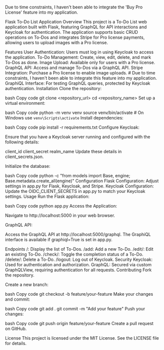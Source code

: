 Due to time constraints, I haven't been able to integrate the 'Buy Pro License' feature into my application.

Flask To-Do List Application
Overview
This project is a To-Do List web application built with Flask, featuring GraphQL for API interactions and Keycloak for authentication. The application supports basic CRUD operations on To-Dos and integrates Stripe for Pro license payments, allowing users to upload images with a Pro license.

Features
User Authentication: Users must log in using Keycloak to access the application.
To-Do Management: Create, view, edit, delete, and mark To-Dos as done.
Image Upload: Available only for users with a Pro license.
GraphQL API: Access and manage To-Dos via a GraphQL API.
Stripe Integration: Purchase a Pro license to enable image uploads. # Due to time constraints, I haven't been able to integrate this feature into my application.
GraphiQL Interface: For testing GraphQL queries, protected by Keycloak authentication.
Installation
Clone the repository:

bash
Copy code
git clone <repository_url>
cd <repository_name>
Set up a virtual environment:

bash
Copy code
python -m venv venv
source venv/bin/activate  # On Windows use `venv\Scripts\activate`
Install dependencies:

bash
Copy code
pip install -r requirements.txt
Configure Keycloak:

Ensure that you have a Keycloak server running and configured with the following details:

client_id
client_secret
realm_name
Update these details in client_secrets.json.



Initialize the database:

bash
Copy code
python -c "from models import Base, engine; Base.metadata.create_all(engine)"
Configuration
Flask Configuration: Adjust settings in app.py for Flask, Keycloak, and Stripe.
Keycloak Configuration: Update the OIDC_CLIENT_SECRETS in app.py to match your Keycloak settings.
Usage
Run the Flask application:

bash
Copy code
python app.py
Access the Application:

Navigate to http://localhost:5000 in your web browser.

GraphQL API:

Access the GraphQL API at http://localhost:5000/graphql. The GraphiQL interface is available if graphiql=True is set in app.py.

Endpoints
/: Display the list of To-Dos.
/add: Add a new To-Do.
/edit/<id>: Edit an existing To-Do.
/check/<id>: Toggle the completion status of a To-Do.
/delete/<id>: Delete a To-Do.
/logout: Log out of Keycloak.
Security
Keycloak: Used for authentication and authorization.
GraphQL: Secured via custom GraphQLView, requiring authentication for all requests.
Contributing
Fork the repository.

Create a new branch:

bash
Copy code
git checkout -b feature/your-feature
Make your changes and commit:

bash
Copy code
git add .
git commit -m "Add your feature"
Push your changes:

bash
Copy code
git push origin feature/your-feature
Create a pull request on GitHub.

License
This project is licensed under the MIT License. See the LICENSE file for details.
